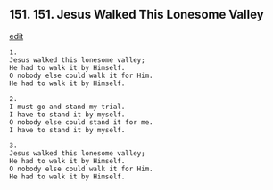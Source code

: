 
## 151.  151. Jesus Walked This Lonesome Valley
[edit](https://docs.google.com/document/d/1pt4qhYqQgw1jywJz2W9TCOF6m%2DLiTlla/edit?mode=html)






    1.
    Jesus walked this lonesome valley;
    He had to walk it by Himself.
    O nobody else could walk it for Him.
    He had to walk it by Himself.

    2.
    I must go and stand my trial.
    I have to stand it by myself.
    O nobody else could stand it for me.
    I have to stand it by myself.

    3.
    Jesus walked this lonesome valley;
    He had to walk it by Himself.
    O nobody else could walk it for Him.
    He had to walk it by Himself.
